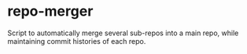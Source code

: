# repo-merger
Script to automatically merge several sub-repos into a main repo, while maintaining commit histories of each repo.
